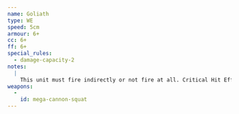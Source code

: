 ```yaml
---
name: Goliath
type: WE
speed: 5cm
armour: 6+
cc: 6+
ff: 6+
special_rules:
  - damage-capacity-2
notes:
  |
    This unit must fire indirectly or not fire at all. Critical Hit Effect: Destroyed. All units within 5cm of the model suffer a hit on a roll of 4+.
weapons:
  -
    id: mega-cannon-squat
---
```

